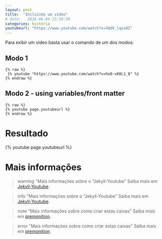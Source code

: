 ```yaml
---
layout: post
title:  "Incluindo um vídeo"
# date:   2016-06-04 13:50:39
categories: historia
youtubeurl: "https://www.youtube.com/watch?v=VQdV_lqzxOI"
---
```


Para exibir um vídeo basta usar o comando de um dos modos:

## Modo 1

```
{% raw %}
 {% youtube "https://www.youtube.com/watch?v=ho8-vK0L1_8" %}
{% endraw %}
```

## Modo 2 - using variables/front matter

```
{% raw %}
{% youtube page.youtubeurl %}
{% endraw %}
```

# Resultado

{% youtube page.youtubeurl %}

# Mais informações

> warning "Mais informações sobre o "Jekyll-Youtube"
> Saiba mais em [Jekyll-Youtube](https://github.com/dommmel/jekyll-youtube).


> info "Mais informações sobre o "Jekyll-Youtube"
> Saiba mais em [Jekyll-Youtube](https://github.com/dommmel/jekyll-youtube).



> note "Mais informações sobre como criar estas caixas"
> Saiba mais em [premonition](https://github.com/lazee/premonition).



> error "Mais informações sobre como criar estas caixas"
> Saiba mais em [premonition](https://github.com/lazee/premonition).